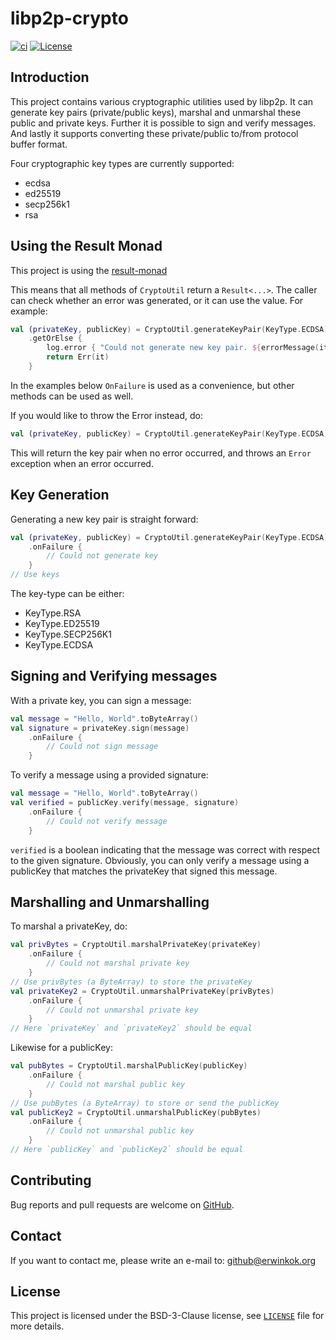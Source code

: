 # libp2p-crypto

[![ci](https://github.com/erwin-kok/libp2p-crypto/actions/workflows/ci.yaml/badge.svg)](https://github.com/erwin-kok/libp2p-crypto/actions/workflows/ci.yaml)
[![License](https://img.shields.io/github/license/erwin-kok/libp2p-crypto.svg)](https://github.com/erwin-kok/libp2p-crypto/blob/master/LICENSE)

## Introduction

This project contains various cryptographic utilities used by libp2p. It can generate key pairs (private/public keys), 
marshal and unmarshal these public and private keys. Further it is possible to sign and verify messages. And lastly it
supports converting these private/public to/from protocol buffer format. 

Four cryptographic key types are currently supported:
- ecdsa
- ed25519
- secp256k1
- rsa

## Using the Result Monad

This project is using the [result-monad](https://github.com/erwin-kok/result-monad)

This means that all methods of `CryptoUtil` return a `Result<...>`. The caller can check whether an error was generated, 
or it can use the value. For example:

```kotlin
val (privateKey, publicKey) = CryptoUtil.generateKeyPair(KeyType.ECDSA)
    .getOrElse {
        log.error { "Could not generate new key pair. ${errorMessage(it)}" }
        return Err(it)
    }
```

In the examples below `OnFailure` is used as a convenience, but other methods can be used as well.

If you would like to throw the Error instead, do:

```kotlin
val (privateKey, publicKey) = CryptoUtil.generateKeyPair(KeyType.ECDSA).getOrThrow()
```

This will return the key pair when no error occurred, and throws an `Error` exception when an error occurred. 

## Key Generation

Generating a new key pair is straight forward:

```kotlin
val (privateKey, publicKey) = CryptoUtil.generateKeyPair(KeyType.ECDSA)
    .onFailure {
        // Could not generate key
    }
// Use keys
```

The key-type can be either:
- KeyType.RSA 
- KeyType.ED25519 
- KeyType.SECP256K1 
- KeyType.ECDSA

## Signing and Verifying messages

With a private key, you can sign a message:

```kotlin
val message = "Hello, World".toByteArray()
val signature = privateKey.sign(message)
    .onFailure {
        // Could not sign message
    }
```

To verify a message using a provided signature:
```kotlin
val message = "Hello, World".toByteArray()
val verified = publicKey.verify(message, signature)
    .onFailure {
        // Could not verify message
    }
```

`verified` is a boolean indicating that the message was correct with respect to the given signature.
Obviously, you can only verify a message using a publicKey that matches the privateKey that signed this message.

## Marshalling and Unmarshalling
To marshal a privateKey, do:
```kotlin
val privBytes = CryptoUtil.marshalPrivateKey(privateKey)
    .onFailure {
        // Could not marshal private key
    }
// Use privBytes (a ByteArray) to store the privateKey
val privateKey2 = CryptoUtil.unmarshalPrivateKey(privBytes)
    .onFailure {
        // Could not unmarshal private key
    }
// Here `privateKey` and `privateKey2` should be equal
```

Likewise for a publicKey:
```kotlin
val pubBytes = CryptoUtil.marshalPublicKey(publicKey)
    .onFailure {
        // Could not marshal public key
    }
// Use pubBytes (a ByteArray) to store or send the publicKey
val publicKey2 = CryptoUtil.unmarshalPublicKey(pubBytes)
    .onFailure {
        // Could not unmarshal public key
    }
// Here `publicKey` and `publicKey2` should be equal
```

## Contributing

Bug reports and pull requests are welcome on [GitHub](https://github.com/erwin-kok/libp2p-crypto).

## Contact

If you want to contact me, please write an e-mail to: github@erwinkok.org

## License

This project is licensed under the BSD-3-Clause license, see [`LICENSE`](LICENSE) file for more details. 
